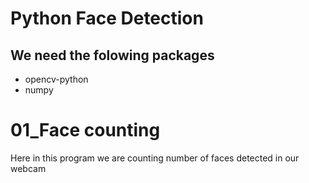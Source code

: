 # Python Face Detection

## We need the folowing packages
- opencv-python
- numpy


# 01_Face counting

Here in this program we are counting number of faces detected in our webcam



